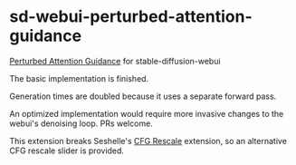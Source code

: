 # sd-webui-perturbed-attention-guidance
[Perturbed Attention Guidance](https://github.com/sunovivid/Perturbed-Attention-Guidance) for stable-diffusion-webui

The basic implementation is finished.

Generation times are doubled because it uses a separate forward pass.

An optimized implementation would require more invasive changes to the webui's denoising loop. PRs welcome.

This extension breaks Seshelle's [CFG Rescale](https://github.com/Seshelle/CFG_Rescale_webui) extension, so an alternative CFG rescale slider is provided.
